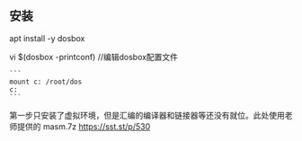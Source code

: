 
## 安装

apt install -y dosbox

vi $(dosbox -printconf)     //编辑dosbox配置文件

    ```
    mount c: /root/dos
    c:
    ```

第一步只安装了虚拟环境，但是汇编的编译器和链接器等还没有就位。此处使用老师提供的 masm.7z
https://sst.st/p/530
